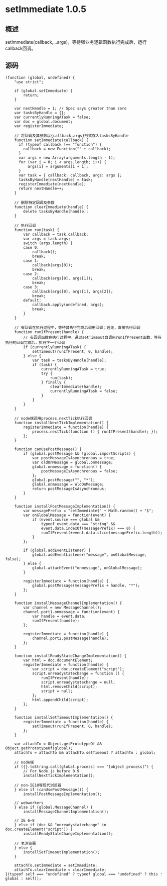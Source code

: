 # setImmediate 1.0.5

## 概述

setImmediate(callback,...args)，等待强业务逻辑函数执行完成后，运行callback回调。

## 源码

    (function (global, undefined) {
        "use strict";
    
        if (global.setImmediate) {
            return;
        }
    
        var nextHandle = 1; // Spec says greater than zero
        var tasksByHandle = {};
        var currentlyRunningATask = false;
        var doc = global.document;
        var registerImmediate;
    
        // 将回调及其参数以{callback,args}形式存入tasksByHandle
        function setImmediate(callback) {
          if (typeof callback !== "function") {
            callback = new Function("" + callback);
          }
          var args = new Array(arguments.length - 1);
          for (var i = 0; i < args.length; i++) {
              args[i] = arguments[i + 1];
          }
          var task = { callback: callback, args: args };
          tasksByHandle[nextHandle] = task;
          registerImmediate(nextHandle);
          return nextHandle++;
        }
    
        // 删除特定回调及参数
        function clearImmediate(handle) {
            delete tasksByHandle[handle];
        }
    
        // 执行回调
        function run(task) {
            var callback = task.callback;
            var args = task.args;
            switch (args.length) {
            case 0:
                callback();
                break;
            case 1:
                callback(args[0]);
                break;
            case 2:
                callback(args[0], args[1]);
                break;
            case 3:
                callback(args[0], args[1], args[2]);
                break;
            default:
                callback.apply(undefined, args);
                break;
            }
        }
    
        // 有回调在执行过程中，等待其执行完成后调用回调；若无，直接执行回调
        function runIfPresent(handle) {
            // 有回调函数在执行过程中，通过setTimeout自调用runIfPresent函数，等待执行的回调完成后，执行下一个回调
            if (currentlyRunningATask) {
                setTimeout(runIfPresent, 0, handle);
            } else {
                var task = tasksByHandle[handle];
                if (task) {
                    currentlyRunningATask = true;
                    try {
                        run(task);
                    } finally {
                        clearImmediate(handle);
                        currentlyRunningATask = false;
                    }
                }
            }
        }
    
        // node端调用process.nextTick执行回调
        function installNextTickImplementation() {
            registerImmediate = function(handle) {
                process.nextTick(function () { runIfPresent(handle); });
            };
        }
    
        function canUsePostMessage() {
            if (global.postMessage && !global.importScripts) {
                var postMessageIsAsynchronous = true;
                var oldOnMessage = global.onmessage;
                global.onmessage = function() {
                    postMessageIsAsynchronous = false;
                };
                global.postMessage("", "*");
                global.onmessage = oldOnMessage;
                return postMessageIsAsynchronous;
            }
        }
    
        function installPostMessageImplementation() {
            var messagePrefix = "setImmediate$" + Math.random() + "$";
            var onGlobalMessage = function(event) {
                if (event.source === global &&
                    typeof event.data === "string" &&
                    event.data.indexOf(messagePrefix) === 0) {
                    runIfPresent(+event.data.slice(messagePrefix.length));
                }
            };
    
            if (global.addEventListener) {
                global.addEventListener("message", onGlobalMessage, false);
            } else {
                global.attachEvent("onmessage", onGlobalMessage);
            }
    
            registerImmediate = function(handle) {
                global.postMessage(messagePrefix + handle, "*");
            };
        }
    
        function installMessageChannelImplementation() {
            var channel = new MessageChannel();
            channel.port1.onmessage = function(event) {
                var handle = event.data;
                runIfPresent(handle);
            };
    
            registerImmediate = function(handle) {
                channel.port2.postMessage(handle);
            };
        }
    
        function installReadyStateChangeImplementation() {
            var html = doc.documentElement;
            registerImmediate = function(handle) {
                var script = doc.createElement("script");
                script.onreadystatechange = function () {
                    runIfPresent(handle);
                    script.onreadystatechange = null;
                    html.removeChild(script);
                    script = null;
                };
                html.appendChild(script);
            };
        }
    
        function installSetTimeoutImplementation() {
            registerImmediate = function(handle) {
                setTimeout(runIfPresent, 0, handle);
            };
        }
    
        var attachTo = Object.getPrototypeOf && Object.getPrototypeOf(global);
        attachTo = attachTo && attachTo.setTimeout ? attachTo : global;
    
        // node端
        if ({}.toString.call(global.process) === "[object process]") {
            // For Node.js before 0.9
            installNextTickImplementation();
    
        // non-IE10等现代浏览器
        } else if (canUsePostMessage()) {
            installPostMessageImplementation();
    
        // webworkers
        } else if (global.MessageChannel) {
            installMessageChannelImplementation();
    
        // IE 6–8
        } else if (doc && "onreadystatechange" in doc.createElement("script")) {
            installReadyStateChangeImplementation();
    
        // 老浏览器
        } else {
            installSetTimeoutImplementation();
        }
    
        attachTo.setImmediate = setImmediate;
        attachTo.clearImmediate = clearImmediate;
    }(typeof self === "undefined" ? typeof global === "undefined" ? this : global : self));
